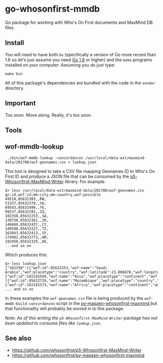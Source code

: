# go-whosonfirst-mmdb

Go package for working with Who's On First documents and MaxMind DB files.

## Install

You will need to have both `Go` (specifically a version of Go more recent than 1.6 so let's just assume you need [Go 1.8](https://golang.org/dl/) or higher) and the `make` programs installed on your computer. Assuming you do just type:

```
make bin
```

All of this package's dependencies are bundled with the code in the `vendor` directory.

## Important

Too soon. Move along. Really, it's too soon.

## Tools

## wof-mmdb-lookup

```
 ./bin/wof-mmdb-lookup -concordances /usr/local/data-ext/maxmind-data/201708/wof-geonames.csv > lookup.json
```

This tool is designed to take a CSV file mapping Geonames ID to Who's On First ID and produce a JSON file that can be consumed by the [p5-Whosonfirst-MaxMind-Writer](https://github.com/whosonfirst/p5-Whosonfirst-MaxMind-Writer) library. For example:

```
$> less /usr/local/data-ext/maxmind-data/201708/wof-geonames.csv
gn:id,wof:id,mm:city,mm:country,wof:possible
49518,85632303,,RW,
51537,85632379,,SO,
69543,85632499,,YE,
99237,85632191,,IQ,
102358,85632253,,SA,
130758,85632361,,IR,
146669,85632437,,CY,
149590,85632227,,TZ,
163843,85632413,,SY,
174982,85632773,,AM,
192950,85632329,,KE,
...and so on
```

Which produces this:

```
$> less lookup.json
{"102358":[{"wof:id":85632253,"wof:name":"Saudi Arabia","wof:placetype":"country","wof:latitude":23.806678,"wof:longitude":44.700847,"geom:min_latitude":16.370945,"geom:min_longitude":34.572765,"geom:max_latitude":32.121348,"geom:max_longitude":55.637565},{"wof:id":102191569,"wof:name":"Asia","wof:placetype":"continent","wof:latitude":49.512481,"wof:longitude":94.464337,"geom:min_latitude":-12.199965,"geom:min_longitude":-180,"geom:max_latitude":81.288804,"geom:max_longitude":180}],"1036973":[{"wof:id":85632729,"wof:name":"Mozambique","wof:placetype":"country","wof:latitude":-13.885531,"wof:longitude":37.837456,"geom:min_latitude":-26.86816149999993,"geom:min_longitude":30.21555,"geom:max_latitude":-10.47719478599993,"geom:max_longitude":40.84875106800007},{"wof:id":102191573,"wof:name":"Africa","wof:placetype":"continent","wof:latitude":21.638471 ... and so on
```

In these examples the `wof-geonames.csv` file is being produced by the `wof-mmdb-build-concordances` script in the [py-mapzen-whosonfirst-maxmind
](https://github.com/whosonfirst/py-mapzen-whosonfirst-maxmind) but that functionality will probably be moved in to this package.

_Note: As of this writing the `p5-Whosonfirst-MaxMind-Writer` package has not been updated to consume files like `lookup.json`._

## See also

* https://github.com/whosonfirst/p5-Whosonfirst-MaxMind-Writer
* https://github.com/whosonfirst/py-mapzen-whosonfirst-maxmind